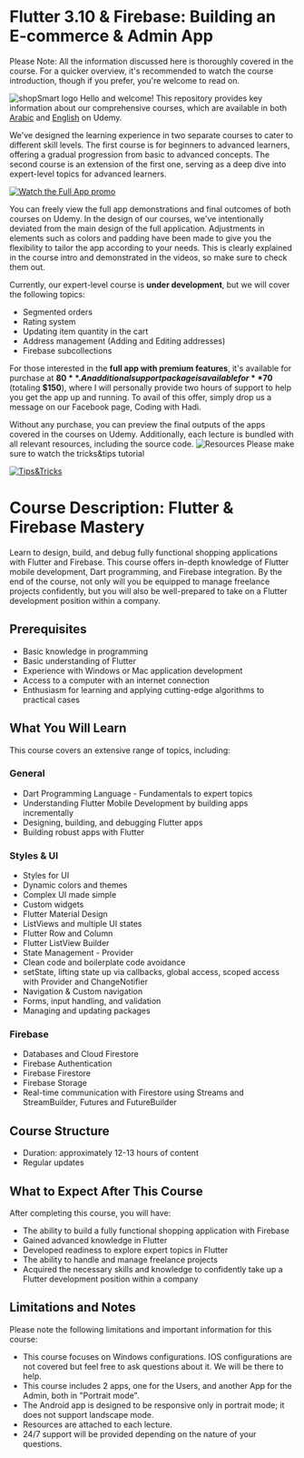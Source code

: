 # Flutter 3.10 & Firebase: Building an E-commerce & Admin App 

Please Note: All the information discussed here is thoroughly covered in the course. For a quicker overview, it's recommended to watch the course introduction, though if you prefer, you're welcome to read on.

![shopSmart logo](https://github.com/hadikachmar3/Flutter3.10-E-Commerce_Course/assets/38382273/71b188b6-53c7-478b-8dfa-5aa44e0e171e)
Hello and welcome! This repository provides key information about our comprehensive courses, which are available in both [Arabic](https://www.udemy.com/course/draft/5285628/?referralCode=23C757CB10BBD913E55B) and [English](https://www.udemy.com/course/draft/5246870/?referralCode=A4F9F133D8C6ECA8CCA8) on Udemy.

We've designed the learning experience in two separate courses to cater to different skill levels. The first course is for beginners to advanced learners, offering a gradual progression from basic to advanced concepts. The second course is an extension of the first one, serving as a deep dive into expert-level topics for advanced learners.

[![Watch the Full App promo]((https://github.com/hadikachmar3/Flutter3.10-E-Commerce_Course/assets/38382273/71b188b6-53c7-478b-8dfa-5aa44e0e171e))](https://github.com/hadikachmar3/Flutter3.10-E-Commerce_Course/assets/38382273/407528a9-e2dc-4bd7-b6f3-d41ba2ecb010)

You can freely view the full app demonstrations and final outcomes of both courses on Udemy. In the design of our courses, we've intentionally deviated from the main design of the full application. Adjustments in elements such as colors and padding have been made to give you the flexibility to tailor the app according to your needs. This is clearly explained in the course intro and demonstrated in the videos, so make sure to check them out.

Currently, our expert-level course is **under development**, but we will cover the following topics:

- Segmented orders
- Rating system
- Updating item quantity in the cart
- Address management (Adding and Editing addresses)
- Firebase subcollections

For those interested in the **full app with premium features**, it's available for purchase at **$80**. An additional support package is available for **$70** (totaling **$150**), where I will personally provide two hours of support to help you get the app up and running. To avail of this offer, simply drop us a message on our Facebook page, Coding with Hadi.

Without any purchase, you can preview the final outputs of the apps covered in the courses on Udemy. Additionally, each lecture is bundled with all relevant resources, including the source code.
![Resources](https://github.com/hadikachmar3/Flutter3.10-E-Commerce_Course/assets/38382273/39106c06-5513-4027-831a-7946ea865cbe)
Please make sure to watch the tricks&tips tutorial

[![Tips&Tricks](https://github.com/hadikachmar3/Flutter3.10-E-Commerce_Course/assets/38382273/87941d4f-adb3-4830-beb0-21474d85c344)](https://youtu.be/zkdciJvhlKM)



# Course Description: Flutter & Firebase Mastery

Learn to design, build, and debug fully functional shopping applications with Flutter and Firebase. This course offers in-depth knowledge of Flutter mobile development, Dart programming, and Firebase integration. By the end of the course, not only will you be equipped to manage freelance projects confidently, but you will also be well-prepared to take on a Flutter development position within a company.

## Prerequisites

- Basic knowledge in programming
- Basic understanding of Flutter
- Experience with Windows or Mac application development
- Access to a computer with an internet connection
- Enthusiasm for learning and applying cutting-edge algorithms to practical cases

## What You Will Learn

This course covers an extensive range of topics, including:

### General

- Dart Programming Language - Fundamentals to expert topics
- Understanding Flutter Mobile Development by building apps incrementally
- Designing, building, and debugging Flutter apps
- Building robust apps with Flutter

### Styles & UI

- Styles for UI
- Dynamic colors and themes
- Complex UI made simple
- Custom widgets
- Flutter Material Design
- ListViews and multiple UI states
- Flutter Row and Column
- Flutter ListView Builder
- State Management - Provider
- Clean code and boilerplate code avoidance
- setState, lifting state up via callbacks, global access, scoped access with Provider and ChangeNotifier
- Navigation & Custom navigation
- Forms, input handling, and validation
- Managing and updating packages

### Firebase

- Databases and Cloud Firestore
- Firebase Authentication
- Firebase Firestore
- Firebase Storage
- Real-time communication with Firestore using Streams and StreamBuilder, Futures and FutureBuilder

## Course Structure

- Duration: approximately 12-13 hours of content
- Regular updates

## What to Expect After This Course

After completing this course, you will have:

- The ability to build a fully functional shopping application with Firebase
- Gained advanced knowledge in Flutter
- Developed readiness to explore expert topics in Flutter
- The ability to handle and manage freelance projects
- Acquired the necessary skills and knowledge to confidently take up a Flutter development position within a company

## Limitations and Notes

Please note the following limitations and important information for this course:

- This course focuses on Windows configurations. IOS configurations are not covered but feel free to ask questions about it. We will be there to help.
- This course includes 2 apps, one for the Users, and another App for the Admin, both in "Portrait mode".
- The Android app is designed to be responsive only in portrait mode; it does not support landscape mode.
- Resources are attached to each lecture.
- 24/7 support will be provided depending on the nature of your questions.

